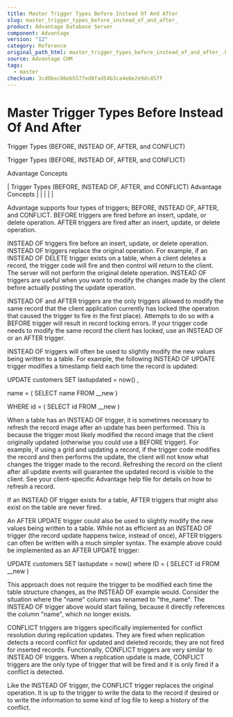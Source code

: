 ```yaml
---
title: Master Trigger Types Before Instead Of And After
slug: master_trigger_types_before_instead_of_and_after_
product: Advantage Database Server
component: Advantage
version: "12"
category: Reference
original_path_html: master_trigger_types_before_instead_of_and_after_.htm
source: Advantage CHM
tags:
  - master
checksum: 3cd0bec86eb5577ed8fad54b3ca4e8e2e9dc457f
---
```


# Master Trigger Types Before Instead Of And After

Trigger Types (BEFORE, INSTEAD OF, AFTER, and CONFLICT)

Trigger Types (BEFORE, INSTEAD OF, AFTER, and CONFLICT)

Advantage Concepts

| Trigger Types (BEFORE, INSTEAD OF, AFTER, and CONFLICT)  Advantage Concepts |  |  |  |  |

Advantage supports four types of triggers; BEFORE, INSTEAD OF, AFTER, and CONFLICT. BEFORE triggers are fired before an insert, update, or delete operation. AFTER triggers are fired after an insert, update, or delete operation.

INSTEAD OF triggers fire before an insert, update, or delete operation. INSTEAD OF triggers replace the original operation. For example, if an INSTEAD OF DELETE trigger exists on a table, when a client deletes a record, the trigger code will fire and then control will return to the client. The server will not perform the original delete operation. INSTEAD OF triggers are useful when you want to modify the changes made by the client before actually posting the update operation.

INSTEAD OF and AFTER triggers are the only triggers allowed to modify the same record that the client application currently has locked (the operation that caused the trigger to fire in the first place). Attempts to do so with a BEFORE trigger will result in record locking errors. If your trigger code needs to modify the same record the client has locked, use an INSTEAD OF or an AFTER trigger.

INSTEAD OF triggers will often be used to slightly modify the new values being written to a table. For example, the following INSTEAD OF UPDATE trigger modifies a timestamp field each time the record is updated:

UPDATE customers SET lastupdated = now() ,

name = ( SELECT name FROM \_\_new )

WHERE id = ( SELECT id FROM \_\_new )

When a table has an INSTEAD OF trigger, it is sometimes necessary to refresh the record image after an update has been performed. This is because the trigger most likely modified the record image that the client originally updated (otherwise you could use a BEFORE trigger). For example, if using a grid and updating a record, if the trigger code modifies the record and then performs the update, the client will not know what changes the trigger made to the record. Refreshing the record on the client after all update events will guarantee the updated record is visible to the client. See your client-specific Advantage help file for details on how to refresh a record.

If an INSTEAD OF trigger exists for a table, AFTER triggers that might also exist on the table are never fired.

An AFTER UPDATE trigger could also be used to slightly modify the new values being written to a table. While not as efficient as an INSTEAD OF trigger (the record update happens twice, instead of once), AFTER triggers can often be written with a much simpler syntax. The example above could be implemented as an AFTER UPDATE trigger:

UPDATE customers SET lastupdate = now() where ID = ( SELECT id FROM \_\_new )

This approach does not require the trigger to be modified each time the table structure changes, as the INSTEAD OF example would. Consider the situation where the "name" column was renamed to "the\_name". The INSTEAD OF trigger above would start failing, because it directly references the column "name", which no longer exists.

CONFLICT triggers are triggers specifically implemented for conflict resolution during replication updates. They are fired when replication detects a record conflict for updated and deleted records; they are not fired for inserted records. Functionally, CONFLICT triggers are very similar to INSTEAD OF triggers. When a replication update is made, CONFLICT triggers are the only type of trigger that will be fired and it is only fired if a conflict is detected.

Like the INSTEAD OF trigger, the CONFLICT trigger replaces the original operation. It is up to the trigger to write the data to the record if desired or to write the information to some kind of log file to keep a history of the conflict.
